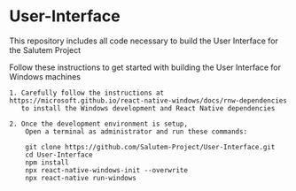 # User-Interface
This repository includes all code necessary to build the User Interface for the Salutem Project

Follow these instructions to get started with building the User Interface for Windows machines

    1. Carefully follow the instructions at https://microsoft.github.io/react-native-windows/docs/rnw-dependencies 
       to install the Windows development and React Native dependencies
    
    2. Once the development environment is setup, 
        Open a terminal as administrator and run these commands:

        git clone https://github.com/Salutem-Project/User-Interface.git
        cd User-Interface
        npm install
        npx react-native-windows-init --overwrite
        npx react-native run-windows